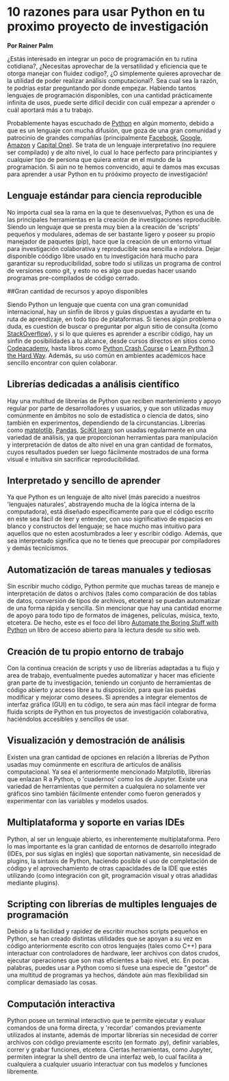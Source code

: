 # 10 razones para usar Python en tu proximo proyecto de investigación

**Por Rainer Palm**

¿Estás interesado en integrar un poco de programación en tu rutina cotidiana?, ¿Necesitas aprovechar de la versatilidad y eficiencia que te otorga manejar con fluidez codigo?, ¿O simplemente quieres aprovechar de la utilidad de poder realizar análisis computacional?. Sea cual sea la razón, te podrías estar preguntando por donde empezar. Habiendo tantos lenguajes de programación disponibles, con una cantidad prácticamente infinita de usos, puede serte difícil decidir con cuál empezar a aprender o cuál aportará más a tu trabajo.
 
Probablemente hayas escuchado de [Python](http://python.org) en algún momento, debido a que es un lenguaje con mucha difusión, que goza de una gran comunidad y patrocinio de grandes compañías (principalmente [Facebook](http://facebook.com), [Google](http://google.com), [Amazon](http://amazon.com) y [Capital One](https://www.capitalone.com/)). Se trata de un lenguaje interpretativo (no requiere ser compilado) y de alto nivel, lo cual lo hace perfecto para principiantes y cualquier tipo de persona que quiera entrar en el mundo de la programación. Si aún no te hemos convencido, aqui te damos mas excusas para aprender a usar Python en tu próóximo proyecto de investigación!

## Lenguaje estándar para ciencia reproducible

No importa cual sea la rama en la que te desenvuelvas, Python es una de las principales herramientas en la creación de investigaciones reproducible. Siendo un lenguaje que se presta muy bien a la creación de 'scripts' pequeños y modulares, ademas de ser bastante ligero y poseer su propio manejador de paquetes (pip), hace que la creación de un entorno virtual para investigación colaborativa y reproducible sea sencilla e indolora. Dejar disponible cóódigo libre usado en tu investigación hará mucho para garantizar su reproducibilidad, sobre todo si utilizas un programa de control de versiones como git, y esto no es algo que puedas hacer usando programas pre-compilados de código cerrado. 

##Gran cantidad de recursos y apoyo disponibles

Siendo Python un lenguaje que cuenta con una gran comunidad internacional, hay un sinfín de libros y guías dispuestas a ayudarte en tu ruta de aprendizaje, en todo tipo de plataformas. Si tienes algún problema o duda, es cuestión de buscar o preguntar por algun sitio de consulta (como [StackOverflow](http://stackoverflow.com)), y si lo que quieres es aprender a escribir código, hay un sinfín de posibilidades a tu alcance, desde cursos directos en sitios como [Codeacademy](https://www.codecademy.com/), hasta libros como [Python Crash Course](http://www.nostarch.com/pythoncrashcourse/) o [Learn Python 3 the Hard Way](https://learnpythonthehardway.org/python3/). Además, su uso común en ambientes académicos hace sencillo encontrar con quien colaborar. 

## Librerías dedicadas a análisis científico

Hay una multitud de librerías de Python que reciben mantenimiento y apoyo regular por parte de desarrolladores y usuarios, y que son utilizadas muy comúnmente en ámbitos no solo de estadística o ciencia de datos, sino también en experimentos, dependiendo de la circunstancias. Librerías como [matplotlib](https://matplotlib.org/), [Pandas](https://pandas.pydata.org/), [SciKit learn](https://scikit-learn.org) son usadas regularmente en una variedad de análisis, ya que proporcionan herramientas para manipulación y interpretación de datos de alto nivel en una gran cantidad de formatos, cuyos resultados pueden ser luego fácilmente mostrados de una forma visual e intuitiva sin sacrificar reproducibilidad.

## Interpretado y sencillo de aprender

Ya que Python es un lenguaje de alto nivel (más parecido a nuestros 'lenguajes naturales', abstrayendo mucha de la lógica interna de la computadora), está diseñado específicamente para que el código escrito en este sea fácil de leer y entender, con uso significativo de espacios en blanco y constructos del lenguaje; se hace mucho mas intuitivo para aquellos que no esten acostumbrados a leer y escribir código. Además, que sea interpretado significa que no te tienes que preocupar por compiladores y demás tecnicismos.

## Automatización de tareas manuales y tediosas

Sin escribir mucho código, Python permite que muchas tareas de manejo e interpretación de datos o archivos (tales como comparación de dos tablas de datos, conversión de tipos de archivos, etcetera) se puedan automatizar de una forma rápida y sencilla. Sin mencionar que hay una cantidad enorme de apoyo para todo tipo de formatos de imágenes, películas, música, texto, etcetera. De hecho, este es el foco del libro [Automate the Boring Stuff with Python](https://automatetheboringstuff.com/) un libro de acceso abierto para la lectura desde su sitio web.

## Creación de tu propio entorno de trabajo

Con la continua creación de scripts y uso de librerías adaptadas a tu flujo y area de trabajo, eventualmente puedes automatizar y hacer mas eficiente gran parte de tu investigación, teniendo un conjunto de herramientas de código abierto y acceso libre a tu disposición, para que las puedas modificar y mejorar como desees. Si aprendes a integrar elementos de interfaz gráfica (GUI) en tu código, te sera aún mas fácil integrar de forma fluida scripts de Python en tus proyectos de investigación colaborativa, haciéndolos accesibles y sencillos de usar.

## Visualización y demostración de análisis

Existen una gran cantidad de opciones en relación a librerías de Python usadas muy comúnmente en escritura de artículos de análisis computacional. Ya sea el anteriormente mencionado Matplotlib, librerías que enlazan R a Python, o 'cuadernos' como los de Jupyter. Existe una variedad de herramientas que permiten a cualquiera no solamente ver gráficos sino también fácilmente entender como fueron generados y experimentar con las variables y modelos usados.

## Multiplataforma y soporte en varias IDEs

Python, al ser un lenguaje abierto, es inherentemente multiplataforma. Pero lo mas importante es la gran cantidad de entornos de desarrollo integrado (IDEs, por sus siglas en inglés) que soportan nativamente, sin necesidad de plugins, la sintaxis de Python, haciendo posible el uso de completación de código y el aprovechamiento de otras capacidades de la IDE que estés utilizando (como integración con git, programación visual y otras añadidas mediante plugins).

## Scripting con librerías de multiples lenguajes de programación

Debido a la facilidad y rapidez de escribir muchos scripts pequeños en Python, se han creado distintas utilidades que se apoyan a su vez en código anteriormente escrito con otros lenguajes (tales como C++) para interactuar con controladores de hardware, leer archivos con datos crudos, ejecutar operaciones que son mas eficientes a bajo nivel, etc. En pocas palabras, puedes usar a Python como si fuese una especie de "gestor" de una multitud de programas ya hechos, dándote aún mas flexibilidad sin complicar demasiado las cosas.

## Computación interactiva

Python posee un terminal interactivo que te permite ejecutar y evaluar comandos de una forma directa, y 'recordar' comandos previamente utilizados al instante, además de importar librerías sin necesidad de correr archivos con código previamente escrito (en formato .py), definir variables, correr y grabar funciones, etcetera. Ciertas herramientas, como Jupyter, permiten integrar la shell dentro de una interfaz web, lo cual facilita a cualquiera a cualquier usuario interactuar con tus modelos y funciones libremente.

